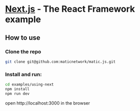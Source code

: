 # [Next.js](https://nextjs.org/) - The React Framework example

## How to use

### Clone the repo

```bash
git clone git@github.com:maticnetwork/matic.js.git
```

### Install and run:

```bash
cd examples/using-next
npm install
npm run dev
```
open http://localhost:3000 in the browser

